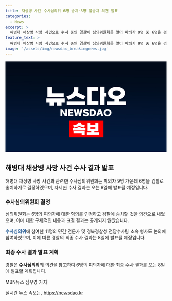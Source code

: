 ```yaml
---
title: 채상병 사건 수사심의위 6명 송치·3명 불송치 의견 발표
categories:
  - News
excerpt: >
  해병대 채상병 사망 사건으로 수사 중인 경찰이 심의위원회를 열어 피의자 9명 중 6명을 검찰 송치 결정했다. 나머지 3명은 불송치 의견이었으며, 송치된 피의자는 공개되지 않았다. 민간 전문가 등 11명이 참여한 2시간 30분간의 비공개 심의에서 이 결정이 내려졌다. 이 의견은 경찰 수사 결과에 영향을 미치지만 최종 결정은 8일에 발표될 예정이다. - 심우영 기자
feature_text: >
  해병대 채상병 사망 사건으로 수사 중인 경찰이 심의위원회를 열어 피의자 9명 중 6명을 검찰 송치 결정했다. 나머지 3명은 불송치 의견이었으며, 송치된 피의자는 공개되지 않았다. 민간 전문가 등 11명이 참여한 2시간 30분간의 비공개 심의에서 이 결정이 내려졌다. 이 의견은 경찰 수사 결과에 영향을 미치지만 최종 결정은 8일에 발표될 예정이다. - 심우영 기자
image: '/assets/img/newsdao_breakingnews.jpg'
---
```


<p><img src="/assets/img/newsdao_breakingnews.jpg" alt="firstkoreanews 속보" /></p>

<h2 data-ke-size="size26">해병대 채상병 사망 사건 수사 결과 발표</h2>

<p data-ke-size="size16">해병대 채상병 사망 사건과 관련한 수사심의위원회는 피의자 9명 가운데 6명을 검찰로 송치하기로 결정하였으며, 자세한 수사 결과는 오는 8일에 발표될 예정입니다.</p>

<h3>수사심의위원회 결정</h3>

<p data-ke-size="size16">심의위원회는 6명의 피의자에 대한 혐의를 인정하고 검찰에 송치할 것을 의견으로 내었으며, 이에 대한 구체적인 내용과 표결 결과는 공개되지 않았습니다.</p>

<p data-ke-size="size16"><b><span style="color: #1a5490;">수사심의위</span></b>에 참여한 11명의 민간 전문가 및 경북경찰청 전담수사팀 소속 형사도 논의에 참여하였으며, 이에 따른 경찰의 최종 수사 결과는 8일에 발표될 예정입니다.</p>

<h3>최종 수사 결과 발표 계획</h3>

<p data-ke-size="size16">경찰은 <b>수사심의위</b>의 의견을 참고하여 6명의 피의자에 대한 최종 수사 결과를 오는 8일에 발표할 계획입니다.</p>

<p data-ke-size="size16">MBN뉴스 심우영 기자</p>
실시간 뉴스 속보는, <a href="https://newsdao.kr" rel="dofollow">https://newsdao.kr</a>


